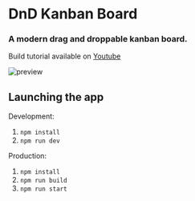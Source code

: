 # DnD Kanban Board
### A modern drag and droppable kanban board. <br>
Build tutorial available on [Youtube](https://www.youtube.com/watch?v=9MKFnOKmihE)


![preview](https://user-images.githubusercontent.com/16454253/187617291-a1ef81d1-9149-43bb-a6f4-5056cd602236.png)



## Launching the app

Development:
1. `npm install`
2. `npm run dev`


Production:
1. `npm install`
2. `npm run build`
3. `npm run start`
